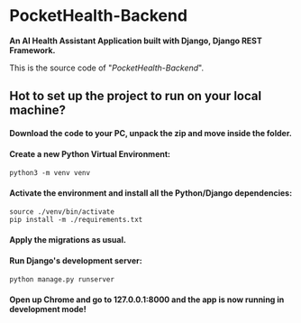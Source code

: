 # PocketHealth-Backend
**An AI Health Assistant Application built with Django, Django REST Framework.**

This is the source code of "*PocketHealth-Backend*". 


## Hot to set up the project to run on your local machine?

#### Download the code to your PC, unpack the zip and move inside the folder.

#### Create a new Python Virtual Environment:
```
python3 -m venv venv
```

#### Activate the environment and install all the Python/Django dependencies:

```
source ./venv/bin/activate
pip install -m ./requirements.txt
```

#### Apply the migrations as usual.

#### Run Django's development server:
```
python manage.py runserver
```

#### Open up Chrome and go to 127.0.0.1:8000 and the app is now running in development mode!
